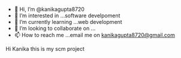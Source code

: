 - 👋 Hi, I’m @kanikagupta8720
- 👀 I’m interested in ...software develpoment
- 🌱 I’m currently learning ...web development
- 💞️ I’m looking to collaborate on ...
- 📫 How to reach me ...email me on kanikagupta8720@gmail.com

<!---
kanikagupta8720/kanikagupta8720 is a ✨ special ✨ repository because its `README.md` (this file) appears on your GitHub profile.
You can click the Preview link to take a look at your changes.
--->
Hi Kanika 
this is my scm project
